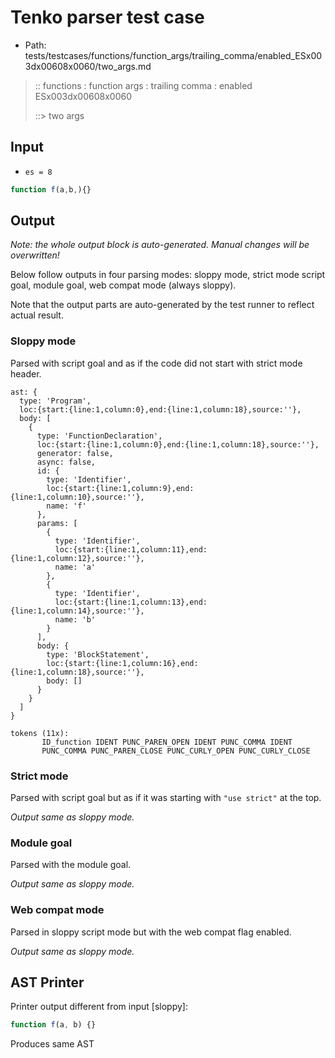# Tenko parser test case

- Path: tests/testcases/functions/function_args/trailing_comma/enabled_ESx003dx00608x0060/two_args.md

> :: functions : function args : trailing comma : enabled ESx003dx00608x0060
>
> ::> two args

## Input

- `es = 8`

`````js
function f(a,b,){}
`````

## Output

_Note: the whole output block is auto-generated. Manual changes will be overwritten!_

Below follow outputs in four parsing modes: sloppy mode, strict mode script goal, module goal, web compat mode (always sloppy).

Note that the output parts are auto-generated by the test runner to reflect actual result.

### Sloppy mode

Parsed with script goal and as if the code did not start with strict mode header.

`````
ast: {
  type: 'Program',
  loc:{start:{line:1,column:0},end:{line:1,column:18},source:''},
  body: [
    {
      type: 'FunctionDeclaration',
      loc:{start:{line:1,column:0},end:{line:1,column:18},source:''},
      generator: false,
      async: false,
      id: {
        type: 'Identifier',
        loc:{start:{line:1,column:9},end:{line:1,column:10},source:''},
        name: 'f'
      },
      params: [
        {
          type: 'Identifier',
          loc:{start:{line:1,column:11},end:{line:1,column:12},source:''},
          name: 'a'
        },
        {
          type: 'Identifier',
          loc:{start:{line:1,column:13},end:{line:1,column:14},source:''},
          name: 'b'
        }
      ],
      body: {
        type: 'BlockStatement',
        loc:{start:{line:1,column:16},end:{line:1,column:18},source:''},
        body: []
      }
    }
  ]
}

tokens (11x):
       ID_function IDENT PUNC_PAREN_OPEN IDENT PUNC_COMMA IDENT
       PUNC_COMMA PUNC_PAREN_CLOSE PUNC_CURLY_OPEN PUNC_CURLY_CLOSE
`````

### Strict mode

Parsed with script goal but as if it was starting with `"use strict"` at the top.

_Output same as sloppy mode._

### Module goal

Parsed with the module goal.

_Output same as sloppy mode._

### Web compat mode

Parsed in sloppy script mode but with the web compat flag enabled.

_Output same as sloppy mode._

## AST Printer

Printer output different from input [sloppy]:

````js
function f(a, b) {}
````

Produces same AST
